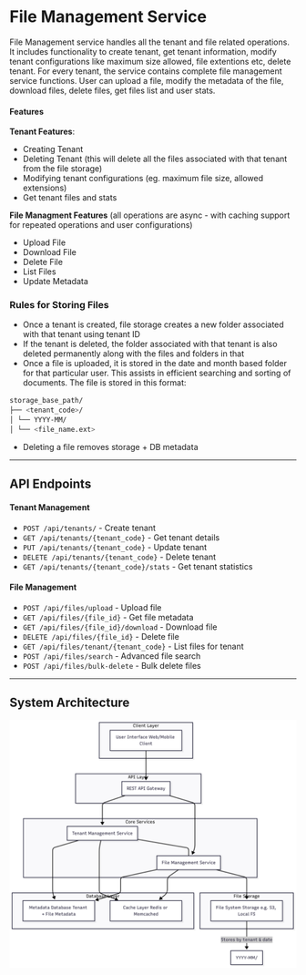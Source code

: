 # File Management Service

File Management service handles all the tenant and file related operations. It includes functionality to create tenant, get tenant information, modify tenant configurations like maximum size allowed, file extentions etc, delete tenant.
For every tenant, the service contains complete file management service functions. User can upload a file, modify the metadata of the file, download files, delete files, get files list and user stats.

#### Features

**Tenant Features**:

- Creating Tenant
- Deleting Tenant (this will delete all the files associated with that tenant from the file storage)
- Modifying tenant configurations (eg. maximum file size, allowed extensions)
- Get tenant files and stats

**File Managment Features** (all operations are async - with caching support for repeated operations and user configurations)

- Upload File
- Download File
- Delete File
- List Files
- Update Metadata

### Rules for Storing Files

- Once a tenant is created, file storage creates a new folder associated with that tenant using tenant ID
- If the tenant is deleted, the folder associated with that tenant is also deleted permanently along with the files and folders in that
- Once a file is uploaded, it is stored in the date and month based folder for that particular user. This assists in efficient searching and sorting of documents. The file is stored in this format:

```bash
storage_base_path/
├── <tenant_code>/
│ └── YYYY-MM/
│ └── <file_name.ext>
```

- Deleting a file removes storage + DB metadata

---

## API Endpoints

#### Tenant Management

- `POST /api/tenants/` - Create tenant
- `GET /api/tenants/{tenant_code}` - Get tenant details
- `PUT /api/tenants/{tenant_code}` - Update tenant
- `DELETE /api/tenants/{tenant_code}` - Delete tenant
- `GET /api/tenants/{tenant_code}/stats` - Get tenant statistics

#### File Management

- `POST /api/files/upload` - Upload file
- `GET /api/files/{file_id}` - Get file metadata
- `GET /api/files/{file_id}/download` - Download file
- `DELETE /api/files/{file_id}` - Delete file
- `GET /api/files/tenant/{tenant_code}` - List files for tenant
- `POST /api/files/search` - Advanced file search
- `POST /api/files/bulk-delete` - Bulk delete files

---

## System Architecture

![image](https://github.com/SanvedN/file-system/blob/main/diagrams/tenant-sys.png?raw=true)
